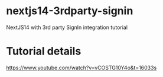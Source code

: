 # nextjs14-3rdparty-signin
NextJS14 with 3rd party SignIn integration tutorial

# Tutorial details
https://www.youtube.com/watch?v=vCOSTG10Y4o&t=16033s

